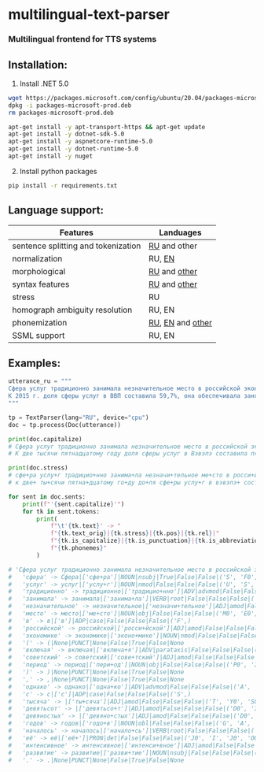# multilingual-text-parser

### Multilingual frontend for TTS systems

## Installation:

1. Install .NET 5.0

```bash
wget https://packages.microsoft.com/config/ubuntu/20.04/packages-microsoft-prod.deb -O packages-microsoft-prod.deb
dpkg -i packages-microsoft-prod.deb
rm packages-microsoft-prod.deb

apt-get install -y apt-transport-https && apt-get update
apt-get install -y dotnet-sdk-5.0
apt-get install -y aspnetcore-runtime-5.0
apt-get install -y dotnet-runtime-5.0
apt-get install -y nuget
```

2. Install python packages 

```bash
pip install -r requirements.txt
```

## Language support:

| Features                            | Landuages                                                                                                                          |
|-------------------------------------|------------------------------------------------------------------------------------------------------------------------------------|
| sentence splitting and tokenization | [RU](https://github.com/natasha/razdel) and other                                                                                  |
| normalization                       | RU, [EN](https://github.com/NVIDIA/NeMo-text-processing?tab=readme-ov-file)                                                        |
| morphological                       | [RU](https://github.com/natasha/natasha) and [other](https://github.com/stanfordnlp/stanza)                                        |
| syntax features                     | [RU](https://github.com/natasha/natasha) and [other](https://github.com/stanfordnlp/stanza)                                        |
| stress                              | RU                                                                                                                                 |
| homograph ambiguity resolution      | RU, EN                                                                                                                             |
| phonemization                       | [RU](https://github.com/nsu-ai/russian_g2p), [EN](https://www.github.com/kyubyong/g2p) and [other](https://espeak.sourceforge.net) |
| SSML support                        | RU, EN                                                                                                                             |

## Examples:

```python
utterance_ru = """
Сфера услуг традиционно занимала незначительное место в российской экономике (включая советский период), однако с 1990-х годов началось её интенсивное развитие.
К 2015 г. доля сферы услуг в ВВП составила 59,7%, она обеспечивала занятость более половины (63%) трудоспособного населения
"""

tp = TextParser(lang="RU", device="cpu")
doc = tp.process(Doc(utterance))

print(doc.capitalize)
# Сфера услуг традиционно занимала незначительное место в российской экономике (включая советский период), однако с тысяча девятьсот девяностых годов началось её интенсивное развитие.
# К две тысячи пятнадцатому году доля сферы услуг в Вэвэпэ составила пятьдесят девять целых и семь десятых процента, она обеспечивала занятость более половины (шестьдесят три процента) трудоспособного населения.

print(doc.stress)
# сфе+ра услу+г традицио+нно занима+ла незначи+тельное ме+сто в росси+йской эконо+мике (включа+я сове+тский пери+од), одна+ко с ты+сяча девятьсо+т девяно+стых годо+в начало+сь её+ интенси+вное разви+тие.
# к две+ ты+сячи пятна+дцатому го+ду до+ля сфе+ры услу+г в вэвэпэ+ соста+вила пятьдеся+т де+вять це+лых и се+мь деся+тых проце+нта, она+ обеспе+чивала за+нятость бо+лее полови+ны (шезьдэся+т три+ проце+нта) трудоспосо+бнова населе+ния.

for sent in doc.sents:
    print(f"'{sent.capitalize}'")
    for tk in sent.tokens:
        print(
            f"\t'{tk.text}' -> "
            f"{tk.text_orig}|{tk.stress}|{tk.pos}|{tk.rel}|"
            f"{tk.is_capitalize}|{tk.is_punctuation}|{tk.is_abbreviation}|"
            f"{tk.phonemes}"
        )

# 'Сфера услуг традиционно занимала незначительное место в российской экономике (включая советский период), однако с тысяча девятьсот девяностых годов началось её интенсивное развитие.'
# 	'сфера' -> Сфера|['сфе+ра']|NOUN|nsubj|True|False|False|('S', 'F0', 'E0', 'R', 'A')
# 	'услуг' -> услуг|['услу+г']|NOUN|nmod|False|False|False|('U', 'S', 'L', 'U0', 'K')
# 	'традиционно' -> традиционно|['традицио+нно']|ADV|advmod|False|False|False|('T', 'R', 'A', 'D0', 'I', 'TS', 'Y', 'O0', 'N', 'A')
# 	'занимала' -> занимала|['занима+ла']|VERB|root|False|False|False|('Z', 'A', 'N0', 'I', 'M', 'A0', 'L', 'A')
# 	'незначительное' -> незначительное|['незначи+тельное']|ADJ|amod|False|False|False|('N0', 'I', 'Z', 'N', 'A', 'TSH0', 'I0', 'T0', 'I', 'L0', 'N', 'A', 'J0', 'I')
# 	'место' -> место|['ме+сто']|NOUN|obj|False|False|False|('M0', 'E0', 'S', 'T', 'A')
# 	'в' -> в|['в']|ADP|case|False|False|False|('F',)
# 	'российской' -> российской|['росси+йской']|ADJ|amod|False|False|False|('R', 'A', 'S0', 'I0', 'J0', 'S', 'K', 'A', 'J0')
# 	'экономике' -> экономике|['эконо+мике']|NOUN|nmod|False|False|False|('Y', 'K', 'A', 'N', 'O0', 'M0', 'I', 'K0', 'I')
# 	'(' -> (|None|PUNCT|None|False|True|False|None
# 	'включая' -> включая|['включа+я']|ADV|parataxis|False|False|False|('F', 'K', 'L0', 'U', 'TSH0', 'A0', 'J0', 'A')
# 	'советский' -> советский|['сове+тский']|ADJ|amod|False|False|False|('S', 'A', 'V0', 'E0', 'TS', 'K0', 'I', 'J0')
# 	'период' -> период|['пери+од']|NOUN|obj|False|False|False|('P0', 'I', 'R0', 'I0', 'A', 'T')
# 	')' -> )|None|PUNCT|None|False|True|False|None
# 	',' -> ,|None|PUNCT|None|False|True|False|None
# 	'однако' -> однако|['одна+ко']|ADV|advmod|False|False|False|('A', 'D', 'N', 'A0', 'K', 'A')
# 	'с' -> с|['с']|ADP|case|False|False|False|('S',)
# 	'тысяча' -> |['ты+сяча']|ADJ|amod|False|False|False|('T', 'Y0', 'S0', 'I', 'TSH0', 'A')
# 	'девятьсот' -> |['девятьсо+т']|ADJ|amod|False|False|False|('D0', 'I', 'V0', 'I', 'T0', 'S', 'O0', 'D')
# 	'девяностых' -> |['девяно+стых']|ADJ|amod|False|False|False|('D0', 'I', 'V0', 'I', 'N', 'O0', 'S', 'T', 'Y', 'GH')
# 	'годов' -> годов|['годо+в']|NOUN|obl|False|False|False|('G', 'A', 'D', 'O0', 'F')
# 	'началось' -> началось|['начало+сь']|VERB|root|False|False|False|('N', 'A', 'TSH0', 'I', 'L', 'O0', 'S0')
# 	'её' -> её|['её+']|PRON|det|False|False|False|('J0', 'I', 'J0', 'O0')
# 	'интенсивное' -> интенсивное|['интенси+вное']|ADJ|amod|False|False|False|('I', 'N0', 'T0', 'I', 'N0', 'S0', 'I0', 'V', 'N', 'A', 'J0', 'I')
# 	'развитие' -> развитие|['разви+тие']|NOUN|nsubj|False|False|False|('R', 'A', 'Z', 'V0', 'I0', 'T0', 'I', 'J0', 'I')
# 	'.' -> .|None|PUNCT|None|False|True|False|None
```
